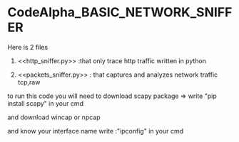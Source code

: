 # CodeAlpha_BASIC_NETWORK_SNIFFER
Here is 2 files 


1)  <<http_sniffer.py>> :that only trace http traffic written in python 



2)  <<packets_sniffer.py>> : that captures and analyzes network traffic tcp,raw



to run this code you will need to download scapy package => write "pip install scapy" in your cmd

and download wincap or npcap 

and know your interface name write :"ipconfig" in your cmd
